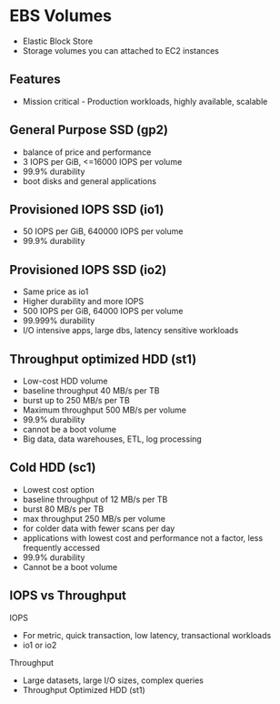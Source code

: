 # EBS Volumes

- Elastic Block Store
- Storage volumes you can attached to EC2 instances

## Features
- Mission critical - Production workloads, highly available, scalable

## General Purpose SSD (gp2)
- balance of price and performance
- 3 IOPS per GiB, <=16000 IOPS per volume
- 99.9% durability
- boot disks and general applications

## Provisioned IOPS SSD (io1)
- 50 IOPS per GiB, 640000 IOPS per volume
- 99.9% durability

## Provisioned IOPS SSD (io2)
- Same price as io1
- Higher durability and more IOPS
- 500 IOPS per GiB, 64000 IOPS per volume
- 99.999% durability
- I/O intensive apps, large dbs, latency sensitive workloads

## Throughput optimized HDD (st1)
- Low-cost HDD volume
- baseline throughput 40 MB/s per TB
- burst up to 250 MB/s per TB
- Maximum throughput 500 MB/s per volume
- 99.9% durability
- cannot be a boot volume
- Big data, data warehouses, ETL, log processing

## Cold HDD (sc1)
- Lowest cost option
- baseline throughput of 12 MB/s per TB
- burst 80 MB/s per TB
- max throughput 250 MB/s per volume
- for colder data with fewer scans per day
- applications with lowest cost and performance not a factor, less frequently accessed
- 99.9% durability
- Cannot be a boot volume

## IOPS vs Throughput

IOPS
- For metric, quick transaction, low latency, transactional workloads
- io1 or io2

Throughput
- Large datasets, large I/O sizes, complex queries
- Throughput Optimized HDD (st1)
